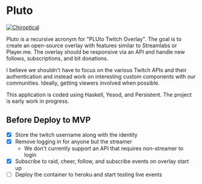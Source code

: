 # Pluto

[![Chiroptical](https://img.shields.io/badge/twitch.tv-chiroptical-purple?logo=twitch&style=for-the-badge)](https://twitch.tv/chiroptical)

Pluto is a recursive acronym for "PLUto Twitch Overlay". The goal is to create
an open-source overlay with features similar to Streamlabs or Player.me. The
overlay should be responsive via an API and handle new follows, subscriptions,
and bit donations.

I believe we shouldn't have to focus on the various Twitch APIs and their
authentication and instead work on interesting custom components with our
communities. Ideally, getting viewers involved when possible.

This application is coded using Haskell, Yesod, and Persistent. The project is
early work in progress.

Before Deploy to MVP
---

- [x] Store the twitch username along with the identity
- [x] Remove logging in for anyone but the streamer
  - We don't currently support an API that requires non-streamer to login
- [x] Subscribe to raid, cheer, follow, and subscribe events on overlay start up
- [ ] Deploy the container to heroku and start testing live events

[twitch-cli]: https://dev.twitch.tv/docs/eventsub/handling-webhook-events#using-the-cli-to-test-your-handler
[crypto-hmac]: https://hackage.haskell.org/package/cryptonite-0.30/docs/Crypto-MAC-HMAC.html
